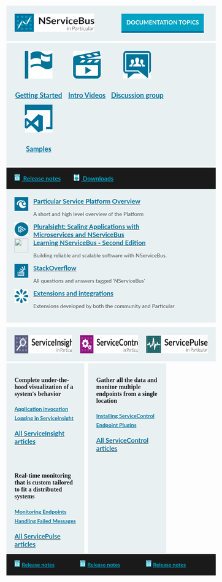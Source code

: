 <style>
.small.button {
  line-height: 45px;
  font-size: 16px;
  padding-left: 15px;
  font-family: 'Lato', Bold;
  display: inline-block;
}
.small.button a {
  display: block;
  color: white;
  line-height: 45px;
  width: 215px;
  background-color: #00a3c4;
  border-bottom: 5px solid #0071a0;
  clear: both;
  text-align: center;
  text-transform: uppercase;
  text-decoration: none;
  font-weight: 700;
}
.small.button a:hover {
  background-color: #03AFF8;
}
.block.black a,
.block.middle a,
.productcolumn a {
  color: inherit;
}
.block {
  width: 100%;
  background-color: rgb(233, 240, 242);
  padding: 21px;
  margin-bottom: 2px;
  font-family: 'Lato';
  display: inline-block;
}
.block.top img,
.productcolumn img {
  float: left;
}
.block.black img {
  float: inherit;
}
.block.top .button {
  float: right;
  width: 225px;
  font-size: 15px;
}
.block.middle .ic {
  min-width: 25%;
  float: left;
  text-align: center;
  font-size: 18px;
  font-weight: bold;
  line-height: 50px;
  color: rgb(0, 114, 156);
}
.block.black {
  margin-top: -2px;
  margin-bottom: 0px;
  width: 100%;
  clear: both;
  background-color: rgb(26, 26, 26);
  font-size: 16px;
  font-weight: bold;
  padding-top: 13px;
  padding-bottom: 13px;
  line-height: 30px;
}
span.blue {
  color: rgb(0, 163, 196);
  padding-right: 30px;
  display: inline-block;
}
.block.black span img {
  padding-left: 0px;
  padding-right: 5px;
  margin-top: -3px;
}
.productcolumn .black {
  font-size: 14px;
}
.block h3 {
  font-weight: bold;
  font-size: 17px;
  margin-top: 0px;
  margin-bottom: 0px;
  color: rgb(0, 114, 156);
}
.block h4 {
  font-size: 16px !important;
  font-family: 'Dosis', bold;
  font-weight: bold;
  margin-top: 0px;
}
.block p {
  font-size: 14px;
  color: rgb(77, 77, 77);
}
.block .col-md-6 img,
.block .col-md-6 img {
  float: left;
  margin: 0px 13px 0px 0px;
}
.productcolumn {
  width: 32%;
  margin-right: 2%;
  float: left;
}
.productcolumn.header {
  margin-top: 2%;
}
.productcolumn.last {
  margin-right: 0px;
}
.productcolumnc {
  overflow: hidden;
  clear: both;
}
.productcolumnc .productcolumn {
  padding-bottom: 1000px;
  margin-bottom: -1000px;
}
.productcolumnc ul {
  list-style: none;
  margin-left: 0px;
  padding-left: 0px;
}
.productcolumnc li {
  color: rgb(0, 114, 156) !important;
  font-size: 14px;
  font-weight: bold;
  padding-bottom: 7px;
}
</style>
<div class="row">
<div class="col-md-12 block top">
  <a href="/nservicebus/"><img src="/home/nservicebus.svg"  width="208" height="47"></a>
  <div class="small button">
    <a class="blue" href="/nservicebus/">Documentation topics</a>
  </div>
</div>
</div>
<div class="row">
<div class="col-md-12 block middle">
  <div class="ic">
    <a href="/samples/step-by-step/">
      <img src="/home/getting-started.svg" height="72" width="72">
      <br> Getting Started
    </a>
  </div>
  <div class="ic">
    <a href="http://particular.net/videos-and-presentations">
      <img src="/home/videos.svg" height="72" width="72">
      <br> Intro Videos
    </a>
  </div>
  <div class="ic">
    <a href="https://groups.google.com/forum/#!forum/particularsoftware">
      <img src="/home/discussion.svg" height="72" width="72"/><br/>
      Discussion group
    </a>
  </div>
  <div class="ic">
    <a href="/samples/" class="rarr">
      <img src="/home/samples.svg" height="72" width="72"/><br/>
      Samples
    </a>
  </div>
</div>
</div>
<div class="row">
<div class="col-md-12 block black">
  <span class="blue"><a href="https://github.com/Particular/NServiceBus/releases"><img src="/home/release-notes.svg" height="16"> Release notes</a></span>
  <span class="blue">
<a href="http://particular.net/downloads"><img src="/home/download.svg" height="16"> Downloads</a>
</span>
</div>
</div>
<div class="row">
<div class="col-md-12 block ">
  <div class="row">
    <div class="col-md-6">
      <a href="/platform/">
        <img src="/home/platform.svg" width="36" height="36"/>
        <h3>Particular Service Platform Overview</h3>
      </a>
      <p>A short and high level overview of the Platform</p>
    </div>
    <div class="col-md-6">
      <a href="https://www.pluralsight.com/courses/microservices-nservicebus-scaling-applications">
        <img src="/home/pluralsight.svg" width="36" height="36">
        <h3>Pluralsight: Scaling Applications with<br> Microservices and NServiceBus</h3>
      </a>
    </div>
  </div>
  <div class="row">
    <div class="col-md-6">
      <a href="https://www.packtpub.com/application-development/learning-nservicebus-second-edition">
        <img src="/home/book.svg" width="36" height="36">
        <h3>Learning NServiceBus - Second Edition</h3>
      </a>
      <p>Building reliable and scalable software with NServiceBus.</p>
    </div>
    <div class="col-md-6">
      <a href="http://stackoverflow.com/questions/tagged/nservicebus">
        <img src="/home/stackoverflow.svg" width="36" height="36">
        <h3>StackOverflow</h3>
      </a>
      <p>All questions and answers tagged 'NServiceBus'</p>
    </div>
  </div>
  <div class="row">
    <div class="col-md-6">
      <a href="/platform/extensions.md">
        <img src="/home/extensions.svg" width="36" height="36">
        <h3>Extensions and integrations</h3>
      </a>
      <p>Extensions developed by both the community and Particular</p>
    </div>
    <div class="col-md-6">
    </div>
  </div>
</div>
</div>
<div class="row">
<div class="productcolumn header">
  <div class="block top">
    <a href="/serviceinsight/">
      <img src="/home/serviceinsight.svg" width="219" height="47"/>
    </a>
    <div style="clear: both"></div>
  </div>
</div>
<div class="productcolumn header">
  <div class="block top">
    <a href="/servicecontrol/">
      <img src="/home/servicecontrol.svg" width="219" height="47"/>
    </a>
    <div style="clear: both"></div>
  </div>
</div>
<div class="productcolumn header last">
  <div class="block top">
    <a href="/servicepulse/">
      <img src="/home/servicepulse.svg" width="219" height="47"/>
    </a>
    <div style="clear: both"></div>
  </div>
</div>
</div>
<div class="row">
<div class="productcolumnc">
  <div class="productcolumn block">
    <p></p>
    <h4>Complete under-the-hood visualization of a system's behavior</h4>
    <p></p>
    <ul>
      <li><a href="/serviceinsight/application-invocation.md">Application invocation</a></li>
      <li><a href="/serviceinsight/logging.md">Logging in ServiceInsight</a></li>
    </ul>
    <a href="/serviceinsight/"><h3>All ServiceInsight articles</h3></a><br/>
    <div style="clear: both"></div>
  </div>
  <div class="productcolumn block">
    <p></p>
    <h4>Gather all the data and monitor multiple endpoints from a single location</h4>
    <p></p>
    <ul>
      <li><a href="/servicecontrol/installation.md">Installing ServiceControl</a></li>
      <li><a href="/servicecontrol/plugins/">Endpoint Plugins</a></li>
    </ul>
    <a href="/servicecontrol/"><h3>All ServiceControl articles</h3></a><br/>
    <div style="clear: both"></div>
  </div>
  <div class="productcolumn last block">
    <p></p>
    <h4>Real-time monitoring that is custom tailored to fit a distributed systems</h4>
    <p></p>
    <ul>
      <li><a href="/servicepulse/intro-endpoints-heartbeats.md">Monitoring Endpoints</a></li>
      <li><a href="/servicepulse/intro-failed-messages.md">Handling Failed Messages</a></li>
    </ul>
    <a href="/servicepulse/"><h3>All ServicePulse articles</h3></a><br/>
    <div style="clear: both"></div>
  </div>
</div>
</div>
<div class="row">
<div class="productcolumn">
  <div class="block black">
    <span class="blue"><a href="https://github.com/Particular/ServiceInsight/releases"><img src="/home/release-notes.svg" height="16"/>Release notes</a></span>
  </div>
</div>
<div class="productcolumn">
  <div class="block black">
    <span class="blue"><a href="https://github.com/Particular/ServiceControl/releases"><img src="/home/release-notes.svg" height="16"/>Release notes</a></span>
  </div>
</div>
<div class="productcolumn last">
  <div class="block black">
    <span class="blue"><a href="https://github.com/Particular/ServicePulse/releases"><img src="/home/release-notes.svg" height="16"/>Release notes</a></span>
  </div>
</div>
</div>